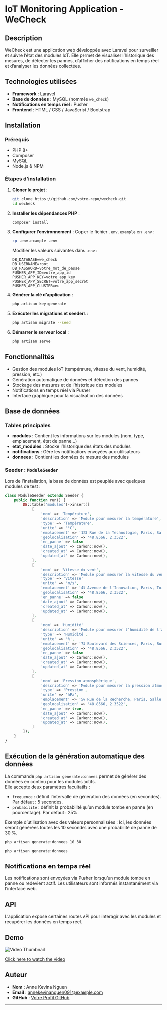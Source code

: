 # IoT Monitoring Application - WeCheck

## Description

WeCheck est une application web développée avec Laravel pour surveiller et suivre l’état des modules IoT. Elle permet de visualiser l’historique des mesures, de détecter les pannes, d’afficher des notifications en temps réel et d’analyser les données collectées.

## Technologies utilisées

- **Framework** : Laravel
- **Base de données** : MySQL (nommée `we_check`)
- **Notifications en temps réel** : Pusher
- **Frontend** : HTML / CSS / JavaScript / Bootstrap

## Installation

### Prérequis

- PHP 8+
- Composer
- MySQL
- Node.js & NPM

### Étapes d’installation

1. **Cloner le projet** :

   ```sh
   git clone https://github.com/votre-repo/wecheck.git
   cd wecheck
   ```

2. **Installer les dépendances PHP** :

   ```sh
   composer install
   ```

3. **Configurer l’environnement** :
   Copier le fichier `.env.example` en `.env` :

   ```sh
   cp .env.example .env
   ```

   Modifier les valeurs suivantes dans `.env` :

   ```env
   DB_DATABASE=we_check
   DB_USERNAME=root
   DB_PASSWORD=votre_mot_de_passe
   PUSHER_APP_ID=votre_app_id
   PUSHER_APP_KEY=votre_app_key
   PUSHER_APP_SECRET=votre_app_secret
   PUSHER_APP_CLUSTER=eu
   ```

4. **Générer la clé d’application** :

   ```sh
   php artisan key:generate
   ```

5. **Exécuter les migrations et seeders** :

   ```sh
   php artisan migrate --seed
   ```

6. **Démarrer le serveur local** :
   ```sh
   php artisan serve
   ```

## Fonctionnalités

- Gestion des modules IoT (température, vitesse du vent, humidité, pression, etc.)
- Génération automatique de données et détection des pannes
- Stockage des mesures et de l’historique des modules
- Notifications en temps réel via Pusher
- Interface graphique pour la visualisation des données

## Base de données

### Tables principales

- **modules** : Contient les informations sur les modules (nom, type, emplacement, état de panne...)
- **etat_modules** : Stocke l’historique des états des modules
- **notifications** : Gère les notifications envoyées aux utilisateurs
- **donnees** : Contient les données de mesure des modules

### Seeder : `ModuleSeeder`

Lors de l’installation, la base de données est peuplée avec quelques modules de test :

```php
class ModuleSeeder extends Seeder {
    public function run() {
        DB::table('modules')->insert([
            [
                'nom' => 'Température',
                'description' => 'Module pour mesurer la température',
                'type' => 'Température',
                'unite' => '°C',
                'emplacement' => '123 Rue de la Technologie, Paris, Salle serveurs',
                'geolocalisation' => '48.8566, 2.3522',
                'en_panne' => false,
                'date_ajout' => Carbon::now(),
                'created_at' => Carbon::now(),
                'updated_at' => Carbon::now(),
            ],
            [
                'nom' => 'Vitesse du vent',
                'description' => 'Module pour mesurer la vitesse du vent',
                'type' => 'Vitesse',
                'unite' => 'm/s',
                'emplacement' => '45 Avenue de l’Innovation, Paris, Toit de l’immeuble',
                'geolocalisation' => '48.8566, 2.3522',
                'en_panne' => false,
                'date_ajout' => Carbon::now(),
                'created_at' => Carbon::now(),
                'updated_at' => Carbon::now(),
            ],
            [
                'nom' => 'Humidité',
                'description' => 'Module pour mesurer l’humidité de l’air',
                'type' => 'Humidité',
                'unite' => '%',
                'emplacement' => '78 Boulevard des Sciences, Paris, Bureau principal',
                'geolocalisation' => '48.8566, 2.3522',
                'en_panne' => false,
                'date_ajout' => Carbon::now(),
                'created_at' => Carbon::now(),
                'updated_at' => Carbon::now(),
            ],
            [
                'nom' => 'Pression atmosphérique',
                'description' => 'Module pour mesurer la pression atmosphérique',
                'type' => 'Pression',
                'unite' => 'hPa',
                'emplacement' => '56 Rue de la Recherche, Paris, Salle des machines',
                'geolocalisation' => '48.8566, 2.3522',
                'en_panne' => true,
                'date_ajout' => Carbon::now(),
                'created_at' => Carbon::now(),
                'updated_at' => Carbon::now(),
            ]
        ]);
    }
}
```

## Exécution de la génération automatique des données

La commande `php artisan generate:donnees` permet de générer des données en continu pour les modules actifs.  
Elle accepte deux paramètres facultatifs :

- `frequence` : définit l’intervalle de génération des données (en secondes). Par défaut : 5 secondes.
- `probabilite` : définit la probabilité qu’un module tombe en panne (en pourcentage). Par défaut : 25%.

Exemple d’utilisation avec des valeurs personnalisées : Ici, les données seront générées toutes les 10 secondes avec une probabilité de panne de 30 %.

```sh
php artisan generate:donnees 10 30
```

```sh
php artisan generate:donnees
```

## Notifications en temps réel

Les notifications sont envoyées via Pusher lorsqu’un module tombe en panne ou redevient actif. Les utilisateurs sont informés instantanément via l’interface web.

## API

L’application expose certaines routes API pour interagir avec les modules et récupérer les données en temps réel.

## Demo

![Video Thumbnail]([demo/WeBreathe-Test.mp4](https://drive.google.com/file/d/1NWeJDCp5TEMxMwAI-uiWL4YsmFAE7cQP/view))

[Click here to watch the video]([demo/WeBreathe-Test.mp4](https://drive.google.com/file/d/1NWeJDCp5TEMxMwAI-uiWL4YsmFAE7cQP/view))

## Auteur

- **Nom** : Anne Kevina Nguen
- **Email** : annekevinanguen091@example.com
- **GitHub** : [Votre Profil GitHub](https://github.com/annekevs)

---
